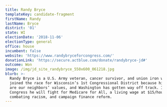 ```yaml
---
title: Randy Bryce
templateKey: candidate-fragment
firstName: Randy
lastName: Bryce
district: '01'
state: WI
electionDate: '2018-11-06'
electionType: general
office: house
incumbent: false
website: 'https://www.randybryceforcongress.com/'
donationLink: 'https://secure.actblue.com/donate/randybryce-jd#'
outcome: Won
image: /img/jd_site_randybryce_550x600_061218.jpg
blurb: >-
  Randy Bryce is a U.S. Army veteran, cancer survivor, and union iron worker. He
  joined the race for Wisconsin’s 1st Congressional District because his values
  are our neighbors’ values, and Washington has gotten way off track. In
  Congress he will fight for Medicare for All, a living wage at $15/hour,
  combating racism, and campaign finance reform.
---
```


